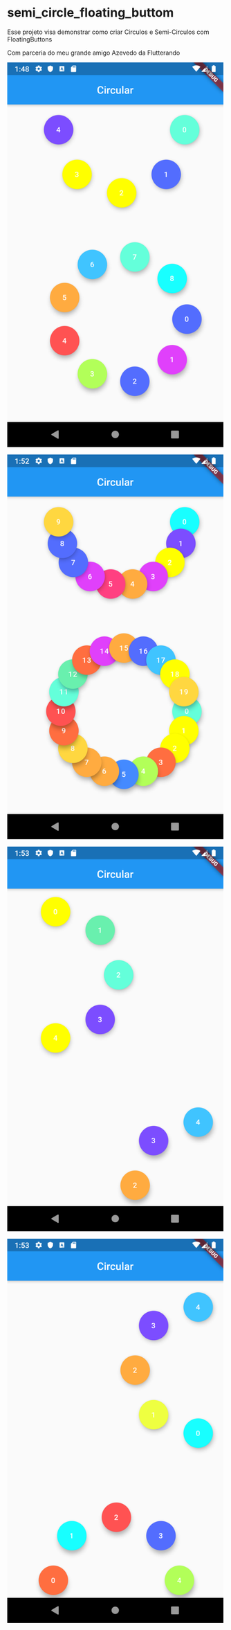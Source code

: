 # semi_circle_floating_buttom

Esse projeto visa demonstrar como criar Circulos e Semi-Circulos com FloatingButtons

Com parceria do meu grande amigo Azevedo da Flutterando

<img src="sample_images/Screenshot_1562032115.png" width=500><br>


<img src="sample_images/Screenshot_1562032326.png" width=500><br>


<img src="sample_images/Screenshot_1562032410.png" width=500><br>


<img src="sample_images/Screenshot_1562032415.png" width=500><br>